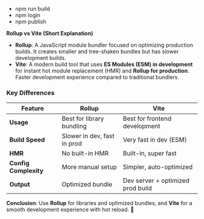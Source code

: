 - npm run build
- npm login
- npm publish



**Rollup vs Vite (Short Explanation)**  

- **Rollup**: A JavaScript module bundler focused on optimizing production builds. It creates smaller and tree-shaken bundles but has slower development builds.  
- **Vite**: A modern build tool that uses **ES Modules (ESM) in development** for instant hot module replacement (HMR) and **Rollup for production**. Faster development experience compared to traditional bundlers.  

### **Key Differences**  
| Feature       | Rollup  | Vite  |
|--------------|--------|------|
| **Usage**    | Best for library bundling | Best for frontend development |
| **Build Speed** | Slower in dev, fast in prod | Very fast in dev (ESM) |
| **HMR** | No built-in HMR | Built-in, super fast |
| **Config Complexity** | More manual setup | Simpler, auto-optimized |
| **Output** | Optimized bundle | Dev server + optimized prod build |

**Conclusion**: Use **Rollup** for libraries and optimized bundles, and **Vite** for a smooth development experience with hot reload. 🚀
